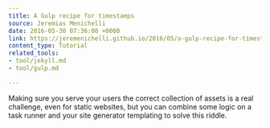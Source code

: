 ```yaml
---
title: A Gulp recipe for timestamps
source: Jeremias Menichelli
date: 2016-05-30 07:36:00 +0000
link: https://jeremenichelli.github.io/2016/05/a-gulp-recipe-for-timestamps
content_type: Tutorial
related_tools:
- tool/jekyll.md
- tool/gulp.md

---
```

Making sure you serve your users the correct collection of assets is a real challenge, even for static websites, but you can combine some logic on a task runner and your site generator templating to solve this riddle.





